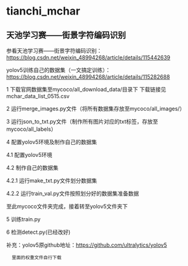 # tianchi_mchar
## 天池学习赛——街景字符编码识别

参看天池学习赛——街景字符编码识别：https://blog.csdn.net/weixin_48994268/article/details/115442639

yolov5训练自己的数据集（一文搞定训练）：https://blog.csdn.net/weixin_48994268/article/details/115282688

1 下载官网数据集至mycoco/all_download_data/目录下   下载链接见mchar_data_list_0515.csv

2  运行merge_images.py文件（将所有数据集存放至mycoco/all_images/）

3  运行json_to_txt.py文件（制作所有图片对应的txt标签，存放至mycoco/all_labels）

4  配置yolov5环境及制作自己的数据集

4.1 配置yolov5环境

4.2 制作自己的数据集

4.2.1 运行make_txt.py文件划分数据集

4.2.2 运行train_val.py文件按照划分好的数据集准备数据

至此mycoco文件夹完成，接着转至yolov5文件夹下

5 训练train.py

6 检测detect.py(已经改好)

补充：yolov5原github地址：https://github.com/ultralytics/yolov5

      里面的权重文件自行下载
